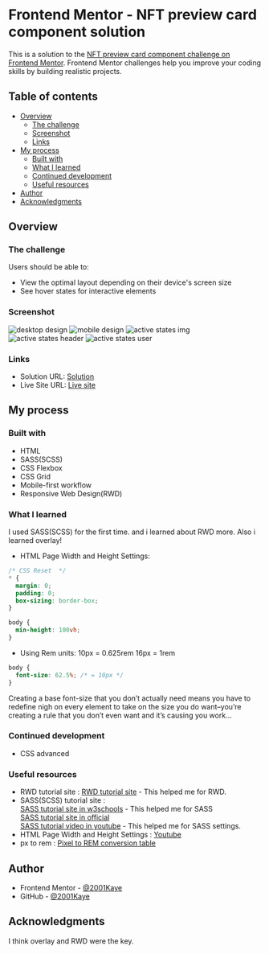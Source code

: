 # Frontend Mentor - NFT preview card component solution

This is a solution to the [NFT preview card component challenge on Frontend Mentor](https://www.frontendmentor.io/challenges/nft-preview-card-component-SbdUL_w0U). Frontend Mentor challenges help you improve your coding skills by building realistic projects. 

## Table of contents

- [Overview](#overview)
  - [The challenge](#the-challenge)
  - [Screenshot](#screenshot)
  - [Links](#links)
- [My process](#my-process)
  - [Built with](#built-with)
  - [What I learned](#what-i-learned)
  - [Continued development](#continued-development)
  - [Useful resources](#useful-resources)
- [Author](#author)
- [Acknowledgments](#acknowledgments)

## Overview

### The challenge

Users should be able to:

- View the optimal layout depending on their device's screen size
- See hover states for interactive elements

### Screenshot

![desktop design](./design/desktop-design.jpg "desktop design")
![mobile design](./design/mobile-design.jpg "mobile design")
![active states img](./design/active-states-img.jpg "active states image")
![active states header](./design/active-states-header.jpg "active states header")
![active states user](./design/active-states-user.jpg "active states user")

### Links

- Solution URL: [Solution](https://www.frontendmentor.io/solutions/nft-preview-card-using-sass-rwd-RlxqtrTi8)
- Live Site URL: [Live site](https://jhan117.github.io/NFT-preview-card-component/)

## My process

### Built with

- HTML
- SASS(SCSS)
- CSS Flexbox
- CSS Grid
- Mobile-first workflow
- Responsive Web Design(RWD)

### What I learned

I used SASS(SCSS) for the first time. and i learned about RWD more.
Also i learned overlay!

- HTML Page Width and Height Settings:
```CSS
/* CSS Reset  */
* {
  margin: 0;
  padding: 0;
  box-sizing: border-box;
}

body {
  min-height: 100vh;
}
```
- Using Rem units:
10px = 0.625rem
16px = 1rem
```CSS
body {
  font-size: 62.5%; /* = 10px */
}
```
Creating a base font-size that you don’t actually need means you have to redefine nigh on every element to take on the size you do want–you’re creating a rule that you don’t even want and it’s causing you work…

### Continued development

- CSS advanced

### Useful resources

- RWD tutorial site : [RWD tutorial site](https://www.w3schools.com/css/css_rwd_intro.asp) - This helped me for RWD.
- SASS(SCSS) tutorial site :   
[SASS tutorial site in w3schools](https://www.w3schools.com/sass/default.php) - This helped me for SASS   
[SASS tutorial site in official](https://sass-lang.com/guide)   
[SASS tutorial video in youtube](https://www.youtube.com/watch?v=_a5j7KoflTs&t=612s) - This helped me for SASS settings.   
- HTML Page Width and Height Settings : [Youtube](https://www.youtube.com/watch?v=dpuKVjX6BJ8&t=161s)
- px to rem : [Pixel to REM conversion table](https://www.croydon.gov.uk/design-and-content-guidelines/resources/pixel-rem-conversion-table)

## Author

- Frontend Mentor - [@2001Kaye](https://www.frontendmentor.io/profile/jhan117)
- GitHub - [@2001Kaye](https://github.com/jhan117)

## Acknowledgments

I think overlay and RWD were the key.